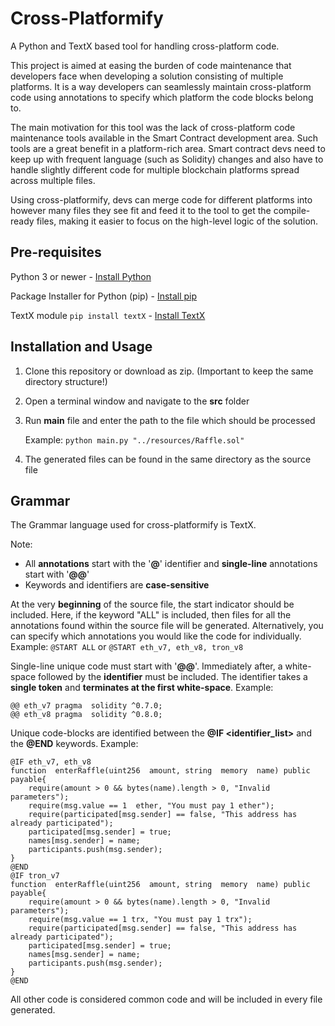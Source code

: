 # Cross-Platformify
A Python and TextX based tool for handling cross-platform code.

This project is aimed at easing the burden of code maintenance that developers face when developing a solution consisting of multiple platforms. It is a way developers can seamlessly maintain cross-platform code using annotations to specify which platform the code blocks belong to.

The main motivation for this tool was the lack of cross-platform code maintenance tools available in the Smart Contract development area. Such tools are a great benefit in a platform-rich area. Smart contract devs need to keep up with frequent language (such as Solidity) changes and also have to handle slightly different code for multiple blockchain platforms spread across multiple files.

Using cross-platformify, devs can merge code for different platforms into however many files they see fit and feed it to the tool to get the compile-ready files, making it easier to focus on the high-level logic of the solution.

## Pre-requisites

Python 3 or newer - [Install Python](https://www.python.org/downloads/)

Package Installer for Python (pip) - [Install pip](https://pypi.org/project/pip/)

TextX module `pip install textX` - [Install TextX](https://pypi.org/project/textX/)


## Installation and Usage

 1. Clone this repository or download as zip. (Important to keep the same directory structure!)
 2. Open a terminal window and navigate to the **src** folder
 3. Run **main** file and enter the path to the file which should be processed

	Example: `python main.py "../resources/Raffle.sol"`

 4. The generated files can be found in the same directory as the source file

## Grammar
The Grammar language used for cross-platformify is TextX.

Note:
 - All **annotations** start with the '**@**' identifier and **single-line** annotations start with '**@@**'
 - Keywords and identifiers are **case-sensitive**


At the very **beginning** of the source file, the start indicator should be included. Here, if the keyword "ALL" is included, then files for all the annotations found within the source file will be generated. Alternatively, you can specify which annotations you would like the code for individually.
Example: 
`@START ALL`
or 
`@START eth_v7, eth_v8, tron_v8`

Single-line unique code must start with '**@@**'. Immediately after, a white-space followed by the **identifier** must be included. The identifier takes a **single token** and **terminates at the first white-space**.
Example:

    @@ eth_v7 pragma  solidity ^0.7.0;
    @@ eth_v8 pragma  solidity ^0.8.0;
Unique code-blocks are identified between the **@IF <identifier_list>** and the **@END** keywords.
Example:

    @IF eth_v7, eth_v8
    function  enterRaffle(uint256  amount, string  memory  name) public  payable{
	    require(amount > 0 && bytes(name).length > 0, "Invalid parameters");
	    require(msg.value == 1  ether, "You must pay 1 ether");
	    require(participated[msg.sender] == false, "This address has already participated");
	    participated[msg.sender] = true;
	    names[msg.sender] = name;
	    participants.push(msg.sender);
    }
    @END
    @IF tron_v7
    function  enterRaffle(uint256  amount, string  memory  name) public  payable{
	    require(amount > 0 && bytes(name).length > 0, "Invalid parameters");
	    require(msg.value == 1 trx, "You must pay 1 trx");
	    require(participated[msg.sender] == false, "This address has already participated");
	    participated[msg.sender] = true;
	    names[msg.sender] = name;
	    participants.push(msg.sender);
    }
    @END
All other code is considered common code and will be included in every file generated.
